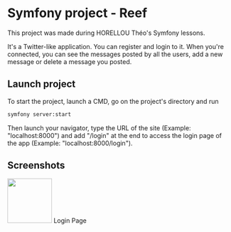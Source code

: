 # Symfony project - Reef

This project was made during HORELLOU Théo's Symfony lessons.

It's a Twitter-like application. You can register and login to it. When you're connected, you can see the messages posted by all the users, add a new message or delete a message you posted.

## Launch project

To start the project, launch a CMD, go on the project's directory and run
```bash
symfony server:start
```

Then launch your navigator, type the URL of the site (Example: "localhost:8000") and add "/login" at the end to access the login page of the app (Example: "localhost:8000/login").

## Screenshots

<img src="[https://your-image-url.type](https://user-images.githubusercontent.com/75270856/221415158-3d915098-3147-445a-be24-9a5ef96c2f73.png)" width="100" height="100">
Login Page
